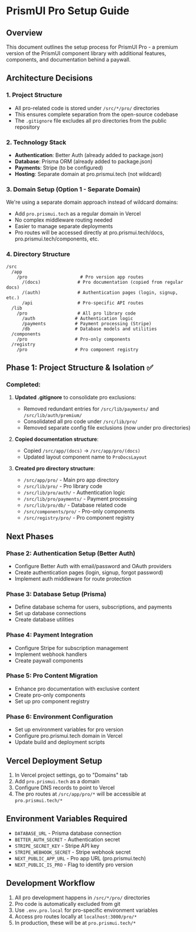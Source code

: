 # PrismUI Pro Setup Guide

## Overview
This document outlines the setup process for PrismUI Pro - a premium version of the PrismUI component library with additional features, components, and documentation behind a paywall.

## Architecture Decisions

### 1. Project Structure
- All pro-related code is stored under `/src/*/pro/` directories
- This ensures complete separation from the open-source codebase
- The `.gitignore` file excludes all pro directories from the public repository

### 2. Technology Stack
- **Authentication**: Better Auth (already added to package.json)
- **Database**: Prisma ORM (already added to package.json)
- **Payments**: Stripe (to be configured)
- **Hosting**: Separate domain at pro.prismui.tech (not wildcard)

### 3. Domain Setup (Option 1 - Separate Domain)
We're using a separate domain approach instead of wildcard domains:
- Add `pro.prismui.tech` as a regular domain in Vercel
- No complex middleware routing needed
- Easier to manage separate deployments
- Pro routes will be accessed directly at pro.prismui.tech/docs, pro.prismui.tech/components, etc.

### 4. Directory Structure
```
/src
  /app
    /pro                    # Pro version app routes
      /(docs)              # Pro documentation (copied from regular docs)
      /(auth)              # Authentication pages (login, signup, etc.)
      /api                 # Pro-specific API routes
  /lib
    /pro                   # All pro library code
      /auth               # Authentication logic
      /payments           # Payment processing (Stripe)
      /db                 # Database models and utilities
  /components
    /pro                  # Pro-only components
  /registry
    /pro                  # Pro component registry
```

## Phase 1: Project Structure & Isolation ✅

### Completed:
1. **Updated .gitignore** to consolidate pro exclusions:
   - Removed redundant entries for `/src/lib/payments/` and `/src/lib/auth/premium/`
   - Consolidated all pro code under `/src/lib/pro/`
   - Removed separate config file exclusions (now under pro directories)

2. **Copied documentation structure**:
   - Copied `/src/app/(docs)` → `/src/app/pro/(docs)`
   - Updated layout component name to `ProDocsLayout`

3. **Created pro directory structure**:
   - `/src/app/pro/` - Main pro app directory
   - `/src/lib/pro/` - Pro library code
   - `/src/lib/pro/auth/` - Authentication logic
   - `/src/lib/pro/payments/` - Payment processing
   - `/src/lib/pro/db/` - Database related code
   - `/src/components/pro/` - Pro-only components
   - `/src/registry/pro/` - Pro component registry

## Next Phases

### Phase 2: Authentication Setup (Better Auth)
- Configure Better Auth with email/password and OAuth providers
- Create authentication pages (login, signup, forgot password)
- Implement auth middleware for route protection

### Phase 3: Database Setup (Prisma)
- Define database schema for users, subscriptions, and payments
- Set up database connections
- Create database utilities

### Phase 4: Payment Integration
- Configure Stripe for subscription management
- Implement webhook handlers
- Create paywall components

### Phase 5: Pro Content Migration
- Enhance pro documentation with exclusive content
- Create pro-only components
- Set up pro component registry

### Phase 6: Environment Configuration
- Set up environment variables for pro version
- Configure pro.prismui.tech domain in Vercel
- Update build and deployment scripts

## Vercel Deployment Setup
1. In Vercel project settings, go to "Domains" tab
2. Add `pro.prismui.tech` as a domain
3. Configure DNS records to point to Vercel
4. The pro routes at `/src/app/pro/*` will be accessible at `pro.prismui.tech/*`

## Environment Variables Required
- `DATABASE_URL` - Prisma database connection
- `BETTER_AUTH_SECRET` - Authentication secret
- `STRIPE_SECRET_KEY` - Stripe API key
- `STRIPE_WEBHOOK_SECRET` - Stripe webhook secret
- `NEXT_PUBLIC_APP_URL` - Pro app URL (pro.prismui.tech)
- `NEXT_PUBLIC_IS_PRO` - Flag to identify pro version

## Development Workflow
1. All pro development happens in `/src/*/pro/` directories
2. Pro code is automatically excluded from git
3. Use `.env.pro.local` for pro-specific environment variables
4. Access pro routes locally at `localhost:3000/pro/*`
5. In production, these will be at `pro.prismui.tech/*`